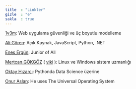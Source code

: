 ```yaml
---
title  : "Linkler"
gizle  : "e"
sakla  : true
---
```


[1v3m](https://cybersaxostiger.github.io/): Web uygulama güvenliği ve üç
boyutlu modelleme

[Ali Gören](https://aligoren.com/): Açık Kaynak, JavaScript, Python, .NET

[Enes Ergün](https://enesergun.net/): Junior of All

[Mertcan GÖKGÖZ](https://mertcangokgoz.com/)
( [viki](http://wiki.mertcangokgoz.com/) ): Linux ve Windows sistem uzmanlığı

[Oktay Hızarcı](https://oktayhizarci.com/): Pythonda Data Science üzerine

[Onur Aslan](https://onur.im/): He uses The Universal Operating System
